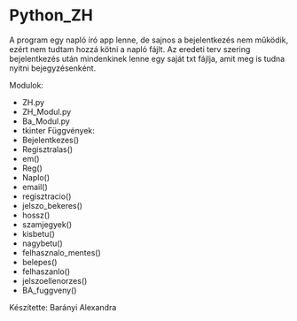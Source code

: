 # Python_ZH
A program egy napló író app lenne, de sajnos a bejelentkezés nem működik, ezért nem tudtam hozzá kötni a napló fájlt. Az eredeti terv szering bejelentkezés után mindenkinek lenne egy saját txt fájlja, amit meg is tudna nyitni bejegyzésenként.

Modulok: 
  - ZH.py
  - ZH_Modul.py
  - Ba_Modul.py
  - tkinter
Függvények:
  - Bejelentkezes()
  - Regisztralas()
  - em()
  - Reg()
  - Naplo()
  - email()
  - regisztracio()
  - jelszo_bekeres()
  - hossz()
  - szamjegyek()
  - kisbetu()
  - nagybetu()
  - felhasznalo_mentes()
  - belepes()
  - felhaszanlo()
  - jelszoellenorzes()
  - BA_fuggveny()

Készítette: Barányi Alexandra
